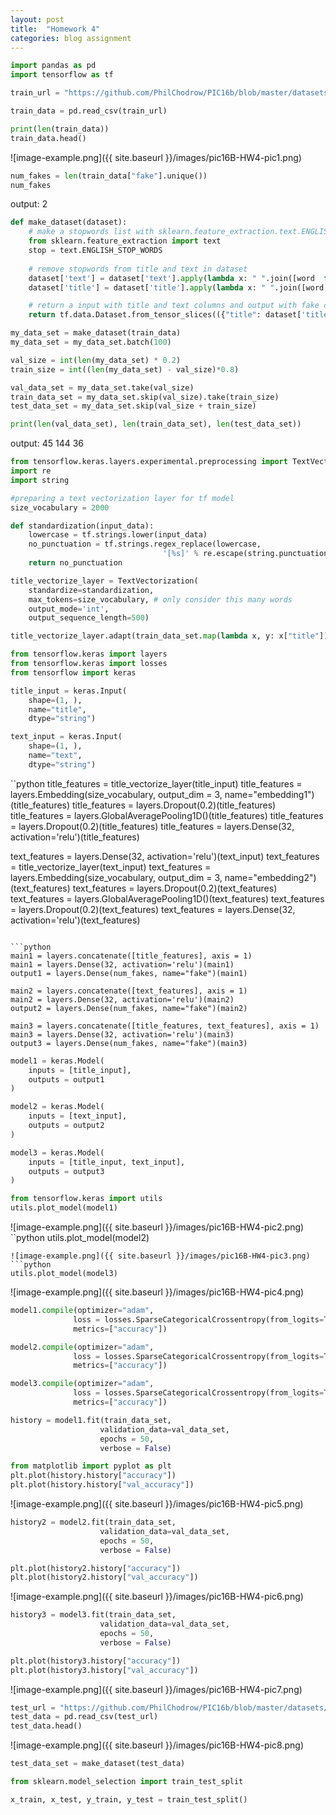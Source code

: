 ```yaml
---
layout: post
title:  "Homework 4"
categories: blog assignment
---
```


```python
import pandas as pd
import tensorflow as tf
```

```python
train_url = "https://github.com/PhilChodrow/PIC16b/blob/master/datasets/fake_news_train.csv?raw=true"

train_data = pd.read_csv(train_url)
```

```python
print(len(train_data))
train_data.head()
```
![image-example.png]({{ site.baseurl }}/images/pic16B-HW4-pic1.png) 

```python
num_fakes = len(train_data["fake"].unique())
num_fakes
```
output: 2

```python
def make_dataset(dataset):
    # make a stopwords list with sklearn.feature_extraction.text.ENGLISH_STOP_WORDS
    from sklearn.feature_extraction import text
    stop = text.ENGLISH_STOP_WORDS
    
    # remove stopwords from title and text in dataset
    dataset['text'] = dataset['text'].apply(lambda x: " ".join([word  for word in x.split() if word not in stop]))
    dataset['title'] = dataset['title'].apply(lambda x: " ".join([word for word in x.split() if word not in stop]))

    # return a input with title and text columns and output with fake column dataset
    return tf.data.Dataset.from_tensor_slices(({"title": dataset['title'], "text": dataset['text']}, {"fake": dataset['fake']}))
```

```python
my_data_set = make_dataset(train_data)
my_data_set = my_data_set.batch(100)

val_size = int(len(my_data_set) * 0.2)
train_size = int((len(my_data_set) - val_size)*0.8)

val_data_set = my_data_set.take(val_size)
train_data_set = my_data_set.skip(val_size).take(train_size)
test_data_set = my_data_set.skip(val_size + train_size)

print(len(val_data_set), len(train_data_set), len(test_data_set))
```
output: 45 144 36

```python
from tensorflow.keras.layers.experimental.preprocessing import TextVectorization
import re
import string

#preparing a text vectorization layer for tf model
size_vocabulary = 2000

def standardization(input_data):
    lowercase = tf.strings.lower(input_data)
    no_punctuation = tf.strings.regex_replace(lowercase,
                                  '[%s]' % re.escape(string.punctuation),'')
    return no_punctuation 

title_vectorize_layer = TextVectorization(
    standardize=standardization,
    max_tokens=size_vocabulary, # only consider this many words
    output_mode='int',
    output_sequence_length=500) 

title_vectorize_layer.adapt(train_data_set.map(lambda x, y: x["title"]))
```

```python
from tensorflow.keras import layers
from tensorflow.keras import losses
from tensorflow import keras

title_input = keras.Input(
    shape=(1, ),
    name="title", 
    dtype="string")

text_input = keras.Input(
    shape=(1, ),
    name="text",
    dtype="string")
```

``python
title_features = title_vectorize_layer(title_input)
title_features = layers.Embedding(size_vocabulary, output_dim = 3, name="embedding1")(title_features)
title_features = layers.Dropout(0.2)(title_features)
title_features = layers.GlobalAveragePooling1D()(title_features)
title_features = layers.Dropout(0.2)(title_features)
title_features = layers.Dense(32, activation='relu')(title_features)

text_features = layers.Dense(32, activation='relu')(text_input)
text_features = title_vectorize_layer(text_input)
text_features = layers.Embedding(size_vocabulary, output_dim = 3, name="embedding2")(text_features)
text_features = layers.Dropout(0.2)(text_features)
text_features = layers.GlobalAveragePooling1D()(text_features)
text_features = layers.Dropout(0.2)(text_features)
text_features = layers.Dense(32, activation='relu')(text_features)
```

```python
main1 = layers.concatenate([title_features], axis = 1)
main1 = layers.Dense(32, activation='relu')(main1)
output1 = layers.Dense(num_fakes, name="fake")(main1) 

main2 = layers.concatenate([text_features], axis = 1)
main2 = layers.Dense(32, activation='relu')(main2)
output2 = layers.Dense(num_fakes, name="fake")(main2) 

main3 = layers.concatenate([title_features, text_features], axis = 1)
main3 = layers.Dense(32, activation='relu')(main3)
output3 = layers.Dense(num_fakes, name="fake")(main3) 
```

```python
model1 = keras.Model(
    inputs = [title_input],
    outputs = output1
)

model2 = keras.Model(
    inputs = [text_input],
    outputs = output2
)

model3 = keras.Model(
    inputs = [title_input, text_input],
    outputs = output3
)
```

```python
from tensorflow.keras import utils
utils.plot_model(model1)
```
![image-example.png]({{ site.baseurl }}/images/pic16B-HW4-pic2.png) 
``python
utils.plot_model(model2)
```
![image-example.png]({{ site.baseurl }}/images/pic16B-HW4-pic3.png) 
```python
utils.plot_model(model3)
```
![image-example.png]({{ site.baseurl }}/images/pic16B-HW4-pic4.png) 
```python
model1.compile(optimizer="adam",
              loss = losses.SparseCategoricalCrossentropy(from_logits=True),
              metrics=["accuracy"])

model2.compile(optimizer="adam",
              loss = losses.SparseCategoricalCrossentropy(from_logits=True),
              metrics=["accuracy"])

model3.compile(optimizer="adam",
              loss = losses.SparseCategoricalCrossentropy(from_logits=True),
              metrics=["accuracy"])
```

```python
history = model1.fit(train_data_set, 
                    validation_data=val_data_set,
                    epochs = 50, 
                    verbose = False)
```

```python
from matplotlib import pyplot as plt
plt.plot(history.history["accuracy"])
plt.plot(history.history["val_accuracy"])
```
![image-example.png]({{ site.baseurl }}/images/pic16B-HW4-pic5.png) 
```python
history2 = model2.fit(train_data_set, 
                    validation_data=val_data_set,
                    epochs = 50, 
                    verbose = False)
```

```python
plt.plot(history2.history["accuracy"])
plt.plot(history2.history["val_accuracy"])
```
![image-example.png]({{ site.baseurl }}/images/pic16B-HW4-pic6.png) 

```python
history3 = model3.fit(train_data_set, 
                    validation_data=val_data_set,
                    epochs = 50, 
                    verbose = False)
```

```python
plt.plot(history3.history["accuracy"])
plt.plot(history3.history["val_accuracy"])
```
![image-example.png]({{ site.baseurl }}/images/pic16B-HW4-pic7.png) 

```python
test_url = "https://github.com/PhilChodrow/PIC16b/blob/master/datasets/fake_news_test.csv?raw=true"
test_data = pd.read_csv(test_url)
test_data.head()
```
![image-example.png]({{ site.baseurl }}/images/pic16B-HW4-pic8.png) 

```python
test_data_set = make_dataset(test_data)
```

```python
from sklearn.model_selection import train_test_split

x_train, x_test, y_train, y_test = train_test_split()
```